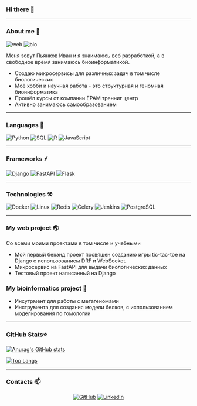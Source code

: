 ### Hi there 👋

---

### About me 🔭

<p><img src="https://img.shields.io/badge/Web-Backend-9cf" alt="web"/>
<img src="https://img.shields.io/badge/Bio-Bioinformatician-green" alt="bio"/></p>

Меня зовут Пьянков Иван и я знаимаюсь веб разработкой, а в свободное время занимаюсь биоинформатикой.

* Создаю микросервисы для различных задач в том числе биологических
* Моё хобби и научная работа - это структурная и геномная биоинформатика
* Прошёл курсы от компании EPAM тренниг центр
* Активно занимаюсь самообразованием


---

### Languages 📖
![Python](https://img.shields.io/badge/-Python-3776AB?style=flat-square&logo=Python&logoColor=white)
![SQL](https://img.shields.io/badge/-SQL-003B57?style=flat-square&logo=SQLite&logoColor=white)
![R](https://img.shields.io/badge/-R-276DC3?style=flat-square&logo=R&logoColor=white)
![JavaScript](https://img.shields.io/badge/-JavaScript-F7DF1E?%23F7DF1C?style=flat-square&logo=javascript&logoColor=000000&labelColor=%23F7DF1C&color=%23FFCE5A)

---

### Frameworks ⚡

![Django](https://img.shields.io/badge/-Django-092E20?style=flat-square&logo=Django&logoColor=white)
![FastAPI](https://img.shields.io/badge/-FastAPI-009688?style=flat-square&logo=FastAPI&logoColor=white)
![Flask](https://img.shields.io/badge/-Flask-000000?style=flat-square&logo=Flask&logoColor=white)

---

### Technologies ⚒️

![Docker](https://img.shields.io/badge/-Docker-2496ED?style=flat-square&logo=Docker&logoColor=white)
![Linux](https://img.shields.io/badge/-Ubuntu-E95420?style=flat-square&logo=Ubuntu&logoColor=white)
![Redis](https://img.shields.io/badge/-Redis-DC382D?style=flat-square&logo=Redis&logoColor=white)
![Celery](https://img.shields.io/badge/-Celery-37814A?style=flat-square&logo=Celery&logoColor=white)
![Jenkins](https://img.shields.io/badge/-Jenkins-D24939?style=flat-square&logo=Jenkins&logoColor=black)
![PostgreSQL](https://img.shields.io/badge/-PostgreSQL-4169E1?style=flat-square&logo=PostgreSQL&logoColor=white)

---

### My web project 🌏

Со всеми моими проектами в том числе и учебными 
* Мой первый бекэнд проект посвящен созданию игры tic-tac-toe на Django 
с использованием DRF и WebSocket.
* Микросервис на FastAPI для выдачи биологических данных
* Тестовый проект написанный на Django

### My bioinformatics project 🌱 

* Инсутрмент для работы с метагеномами
* Инструмента для создания модели белков, с использованием моделирования по гомологии

---

### GitHub Stats⭐ 	

[![Anurag's GitHub stats](https://github-readme-stats.vercel.app/api?username=IvanPiankov&show_icons=true)](https://github.com/IvanPiankov)

[![Top Langs](https://github-readme-stats.vercel.app/api/top-langs/?username=IvanPiankov&layout=compact)](https://github.com/IvanPiankov)

---

### Contacts 📫

<p align="center">
    <a href="https://github.com/IvanPiankov" target="_blank"><img alt="GitHub" src="https://img.shields.io/badge/-@ivanpiankov-181717?style=flat-square&logo=GitHub&logoColor=white"></a>
    <a href="https://www.linkedin.com/in/ivan-pyankov-b6a7b5233/" target="_blank"><img alt="LinkedIn" src="https://img.shields.io/badge/-LinkedIn-0077B5?style=flat-square&logo=Linkedin&logoColor=white"></a>
</p>

